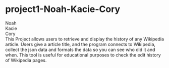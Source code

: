 # project1-Noah-Kacie-Cory
Noah  
Kacie  
Cory  
This Project allows users to retrieve and display the history of any Wikipedia article. Users give a article title, and the program connects to Wikipedia, collect the json data and formats the data so you can see who did it and when. This tool is useful for educational purposes to check the edit history of Wikipedia pages.
